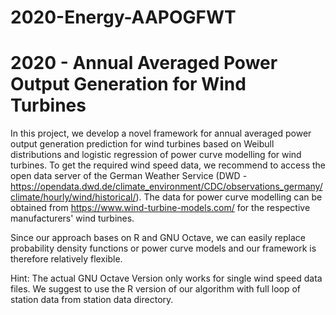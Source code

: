 # 2020-Energy-AAPOGFWT

# 2020 - Annual Averaged Power Output Generation for Wind Turbines

In this project, we develop a novel framework for annual averaged power output generation prediction for wind turbines based on Weibull distributions and logistic regression of power curve modelling for wind turbines. To get the required wind speed data, we recommend to access the open data server of the German Weather Service (DWD - https://opendata.dwd.de/climate_environment/CDC/observations_germany/climate/hourly/wind/historical/). The data for power curve modelling can be obtained from https://www.wind-turbine-models.com/ for the respective manufacturers' wind turbines.

Since our approach bases on R and GNU Octave, we can easily replace probability density functions or power curve models and our framework is therefore relatively flexible.

Hint: The actual GNU Octave Version only works for single wind speed data files. We suggest to use the R version of our algorithm with full loop of station data from station data directory.
